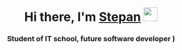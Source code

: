 <h1 align="center" face="Arial">Hi there, I'm <a href="https://github.com/StepWolf45?tab=repositories" target="_blank">Stepan</a> 
<img src="https://github.com/blackcater/blackcater/raw/main/images/Hi.gif" height="32"/></h1>

<h3 align="center">Student of IT school,  future software developer )</h3>
